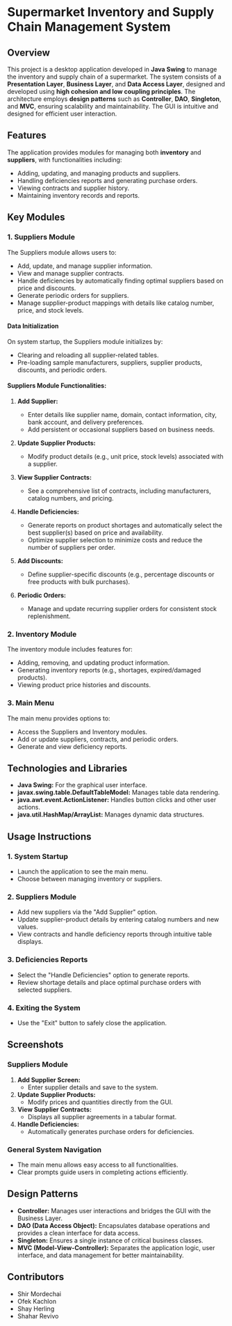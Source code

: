 # Supermarket Inventory and Supply Chain Management System

## Overview
This project is a desktop application developed in **Java Swing** to manage the inventory and supply chain of a supermarket. The system consists of a **Presentation Layer**, **Business Layer**, and **Data Access Layer**, designed and developed using **high cohesion and low coupling principles**. The architecture employs **design patterns** such as **Controller**, **DAO**, **Singleton**, and **MVC**, ensuring scalability and maintainability. The GUI is intuitive and designed for efficient user interaction.

<div id="carousel" style="max-width:500px; margin: auto; position: relative;">
  <img src="suppliers_management_screen.png" alt="Image 2" style="width:100%; display:none;">
  <img src="watch_suppliers_contracts_screen.png" alt="Image 3" style="width:100%; display:none;">
  <img src="deficiencies_report.png" alt="Image 3" style="width:100%; display:none;">
</div>


## Features
The application provides modules for managing both **inventory** and **suppliers**, with functionalities including:
- Adding, updating, and managing products and suppliers.
- Handling deficiencies reports and generating purchase orders.
- Viewing contracts and supplier history.
- Maintaining inventory records and reports.

## Key Modules

### 1. **Suppliers Module**
The Suppliers module allows users to:
- Add, update, and manage supplier information.
- View and manage supplier contracts.
- Handle deficiencies by automatically finding optimal suppliers based on price and discounts.
- Generate periodic orders for suppliers.
- Manage supplier-product mappings with details like catalog number, price, and stock levels.

#### Data Initialization
On system startup, the Suppliers module initializes by:
- Clearing and reloading all supplier-related tables.
- Pre-loading sample manufacturers, suppliers, supplier products, discounts, and periodic orders.

#### Suppliers Module Functionalities:
1. **Add Supplier:**
   - Enter details like supplier name, domain, contact information, city, bank account, and delivery preferences.
   - Add persistent or occasional suppliers based on business needs.

2. **Update Supplier Products:**
   - Modify product details (e.g., unit price, stock levels) associated with a supplier.

3. **View Supplier Contracts:**
   - See a comprehensive list of contracts, including manufacturers, catalog numbers, and pricing.

4. **Handle Deficiencies:**
   - Generate reports on product shortages and automatically select the best supplier(s) based on price and availability.
   - Optimize supplier selection to minimize costs and reduce the number of suppliers per order.

5. **Add Discounts:**
   - Define supplier-specific discounts (e.g., percentage discounts or free products with bulk purchases).

6. **Periodic Orders:**
   - Manage and update recurring supplier orders for consistent stock replenishment.

### 2. **Inventory Module**
The inventory module includes features for:
- Adding, removing, and updating product information.
- Generating inventory reports (e.g., shortages, expired/damaged products).
- Viewing product price histories and discounts.

### 3. **Main Menu**
The main menu provides options to:
- Access the Suppliers and Inventory modules.
- Add or update suppliers, contracts, and periodic orders.
- Generate and view deficiency reports.

## Technologies and Libraries
- **Java Swing:** For the graphical user interface.
- **javax.swing.table.DefaultTableModel:** Manages table data rendering.
- **java.awt.event.ActionListener:** Handles button clicks and other user actions.
- **java.util.HashMap/ArrayList:** Manages dynamic data structures.

## Usage Instructions
### 1. **System Startup**
- Launch the application to see the main menu.
- Choose between managing inventory or suppliers.

### 2. **Suppliers Module**
- Add new suppliers via the "Add Supplier" option.
- Update supplier-product details by entering catalog numbers and new values.
- View contracts and handle deficiency reports through intuitive table displays.

### 3. **Deficiencies Reports**
- Select the "Handle Deficiencies" option to generate reports.
- Review shortage details and place optimal purchase orders with selected suppliers.

### 4. **Exiting the System**
- Use the "Exit" button to safely close the application.

## Screenshots
### Suppliers Module
1. **Add Supplier Screen:**
   - Enter supplier details and save to the system.
2. **Update Supplier Products:**
   - Modify prices and quantities directly from the GUI.
3. **View Supplier Contracts:**
   - Displays all supplier agreements in a tabular format.
4. **Handle Deficiencies:**
   - Automatically generates purchase orders for deficiencies.

### General System Navigation
- The main menu allows easy access to all functionalities.
- Clear prompts guide users in completing actions efficiently.

## Design Patterns
- **Controller:** Manages user interactions and bridges the GUI with the Business Layer.
- **DAO (Data Access Object):** Encapsulates database operations and provides a clean interface for data access.
- **Singleton:** Ensures a single instance of critical business classes.
- **MVC (Model-View-Controller):** Separates the application logic, user interface, and data management for better maintainability.

## Contributors
- Shir Mordechai
- Ofek Kachlon
- Shay Herling
- Shahar Revivo
